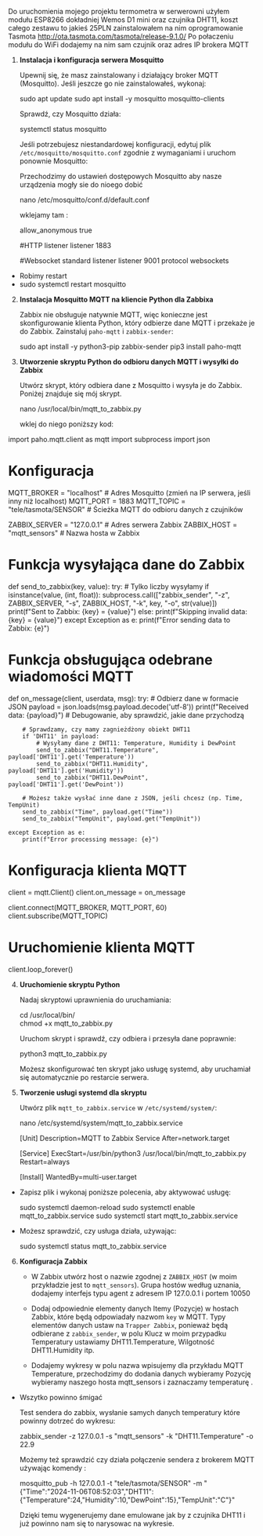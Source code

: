 Do uruchomienia mojego projektu termometra w serwerowni użyłem modułu ESP8266  dokładniej Wemos D1 mini oraz czujnika DHT11, koszt całego zestawu to jakieś 25PLN 
zainstalowałem na nim oprogramowanie Tasmota http://ota.tasmota.com/tasmota/release-9.1.0/ 
Po połaczeniu modułu do WiFi dodajemy na nim sam czujnik oraz adres IP brokera MQTT


1. **Instalacja i konfiguracja serwera Mosquitto**

   Upewnij się, że masz zainstalowany i działający broker MQTT (Mosquitto). Jeśli jeszcze go nie zainstalowałeś, wykonaj:

   sudo apt update
   sudo apt install -y mosquitto mosquitto-clients

   Sprawdź, czy Mosquitto działa:

   systemctl status mosquitto

   Jeśli potrzebujesz niestandardowej konfiguracji, edytuj plik `/etc/mosquitto/mosquitto.conf` zgodnie z wymaganiami i uruchom ponownie Mosquitto:

   Przechodzimy do ustawień dostępowych Mosquitto aby nasze urządzenia mogły sie do nioego dobić
   
   nano /etc/mosquitto/conf.d/default.conf

   wklejamy tam :

   allow_anonymous true

   #HTTP listener
   listener 1883

   #Websocket standard listener
   listener 9001
   protocol websockets



 - Robimy restart
 - 
   sudo systemctl restart mosquitto

2. **Instalacja Mosquitto MQTT na kliencie Python dla Zabbixa**

   Zabbix nie obsługuje natywnie MQTT, więc konieczne jest skonfigurowanie klienta Python, który odbierze dane MQTT i przekaże je do Zabbix. Zainstaluj `paho-mqtt` i `zabbix-sender`:


   sudo apt install -y python3-pip zabbix-sender
   pip3 install paho-mqtt


3. **Utworzenie skryptu Python do odbioru danych MQTT i wysyłki do Zabbix**

   Utwórz skrypt, który odbiera dane z Mosquitto i wysyła je do Zabbix. Poniżej znajduje się mój skrypt.

   nano /usr/local/bin/mqtt_to_zabbix.py

   wklej do niego poniższy kod:


import paho.mqtt.client as mqtt
import subprocess
import json

# Konfiguracja
MQTT_BROKER = "localhost"  # Adres Mosquitto (zmień na IP serwera, jeśli inny niż localhost)
MQTT_PORT = 1883
MQTT_TOPIC = "tele/tasmota/SENSOR"   # Ścieżka MQTT do odbioru danych z czujników

ZABBIX_SERVER = "127.0.0.1"  # Adres serwera Zabbix
ZABBIX_HOST = "mqtt_sensors" # Nazwa hosta w Zabbix

# Funkcja wysyłająca dane do Zabbix
def send_to_zabbix(key, value):
    try:
        # Tylko liczby wysyłamy
        if isinstance(value, (int, float)):
            subprocess.call(["zabbix_sender", "-z", ZABBIX_SERVER, "-s", ZABBIX_HOST, "-k", key, "-o", str(value)])
            print(f"Sent to Zabbix: {key} = {value}")
        else:
            print(f"Skipping invalid data: {key} = {value}")
    except Exception as e:
        print(f"Error sending data to Zabbix: {e}")

# Funkcja obsługująca odebrane wiadomości MQTT
def on_message(client, userdata, msg):
    try:
        # Odbierz dane w formacie JSON
        payload = json.loads(msg.payload.decode('utf-8'))
        print(f"Received data: {payload}")  # Debugowanie, aby sprawdzić, jakie dane przychodzą

        # Sprawdzamy, czy mamy zagnieżdżony obiekt DHT11
        if 'DHT11' in payload:
            # Wysyłamy dane z DHT11: Temperature, Humidity i DewPoint
            send_to_zabbix("DHT11.Temperature", payload['DHT11'].get('Temperature'))
            send_to_zabbix("DHT11.Humidity", payload['DHT11'].get('Humidity'))
            send_to_zabbix("DHT11.DewPoint", payload['DHT11'].get('DewPoint'))

        # Możesz także wysłać inne dane z JSON, jeśli chcesz (np. Time, TempUnit)
        send_to_zabbix("Time", payload.get("Time"))
        send_to_zabbix("TempUnit", payload.get("TempUnit"))

    except Exception as e:
        print(f"Error processing message: {e}")

# Konfiguracja klienta MQTT
client = mqtt.Client()
client.on_message = on_message

client.connect(MQTT_BROKER, MQTT_PORT, 60)
client.subscribe(MQTT_TOPIC)

# Uruchomienie klienta MQTT
client.loop_forever()


4. **Uruchomienie skryptu Python**

   Nadaj skryptowi uprawnienia do uruchamiania:


   cd /usr/local/bin/  
   chmod +x mqtt_to_zabbix.py

   Uruchom skrypt i sprawdź, czy odbiera i przesyła dane poprawnie:

   python3 mqtt_to_zabbix.py

   Możesz skonfigurować ten skrypt jako usługę systemd, aby uruchamiał się automatycznie po restarcie serwera.

5. **Tworzenie usługi systemd dla skryptu**

   Utwórz plik `mqtt_to_zabbix.service` w `/etc/systemd/system/`:

   nano /etc/systemd/system/mqtt_to_zabbix.service

   [Unit]
   Description=MQTT to Zabbix Service
   After=network.target

   [Service]
   ExecStart=/usr/bin/python3 /usr/local/bin/mqtt_to_zabbix.py
   Restart=always

   [Install]
   WantedBy=multi-user.target

 - Zapisz plik i wykonaj poniższe polecenia, aby aktywować usługę:

   sudo systemctl daemon-reload
   sudo systemctl enable mqtt_to_zabbix.service
   sudo systemctl start mqtt_to_zabbix.service

 - Możesz sprawdzić, czy usługa działa, używając:

   sudo systemctl status mqtt_to_zabbix.service

6. **Konfiguracja Zabbix**

   - W Zabbix utwórz host o nazwie zgodnej z `ZABBIX_HOST` (w moim przykładzie jest to `mqtt_sensors`). 
     Grupa hostów według uznania, dodajemy interfejs typu agent z adresem IP 127.0.0.1 i portem 10050

   - Dodaj odpowiednie elementy danych Itemy (Pozycje) w hostach Zabbix, które będą odpowiadały nazwom `key` w MQTT. 
     Typy elementów danych ustaw na `Trapper Zabbix`, ponieważ będą odbierane z `zabbix_sender`, 
     w polu Klucz w moim przypadku Temperatury ustawiamy DHT11.Temperature, Wilgotność DHT11.Humidity itp. 
   
   - Dodajemy wykresy w polu nazwa wpisujemy dla przykładu MQTT Temperature, przechodzimy do dodania danych wybieramy Pozycję wybieramy naszego hosta mqtt_sensors i zaznaczamy temperaturę .


 - Wszytko powinno śmigać

   Test sendera do zabbix, wysłanie samych danych temperatury które powinny dotrzeć do wykresu:
 
   zabbix_sender -z 127.0.0.1 -s "mqtt_sensors" -k "DHT11.Temperature" -o 22.9      

   Możemy też sprawdzić czy działa połączenie sendera z brokerem MQTT używając komendy :

   mosquitto_pub -h 127.0.0.1 -t "tele/tasmota/SENSOR" -m "{\"Time\":\"2024-11-06T08:52:03\",\"DHT11\":{\"Temperature\":24,\"Humidity\":10,\"DewPoint\":15},\"TempUnit\":\"C\"}" 

   Dzięki temu wygenerujemy dane emulowane jak by z czujnika DHT11 i już powinno nam się to narysowac na wykresie.
